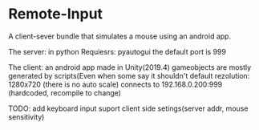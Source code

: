 # Remote-Input
A client-sever bundle that simulates a mouse using an android app.

The server:
	in python
	Requiesrs: pyautogui
	the default port is 999
	
The client:
	an android app made in Unity(2019.4)
	gameobjects are mostly generated by scripts(Even when some say it shouldn't
	default rezolution: 1280x720 (there is no auto scale)
	connects to 192.168.0.200:999 (hardcoded, recompile to change)

TODO:
	add keyboard input suport
	client side setings(server addr, mouse sensitivity)

